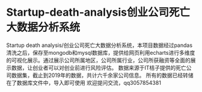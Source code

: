 # Startup-death-analysis创业公司死亡大数据分析系统
Startup death analysis/创业公司死亡大数据分析系统，本项目数据经过pandas清洗之后，保存至mongodb和mysql数据库，提供给网页利用echarts进行多维度的可视化展示。通过展示公司所属地区，公司所属行业，公司所获融资等全面的展示数据，让创业者可以对创业前进行风险评估。
数据来源于IT桔子提供的死亡公司数据集，截止到2019年的数据，共计六千余家公司信息。
所有的数据已经转储在了数据库文件中，导入即可使用
欢迎提问交流，qq3057854381
